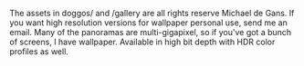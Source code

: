 The assets in doggos/ and /gallery are all rights reserve Michael de Gans. If
you want high resolution versions for wallpaper personal use, send me an email.
Many of the panoramas are multi-gigapixel, so if you've got a bunch of screens,
I have wallpaper. Available in high bit depth with HDR color profiles as well.
